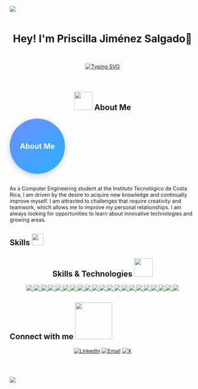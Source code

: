 <img src="https://user-images.githubusercontent.com/73097560/115834477-dbab4500-a447-11eb-908a-139a6edaec5c.gif"><br><br>

<h1 align="center">Hey! I'm Priscilla Jiménez Salgado👋</h1>

<br>

<p align="center">
  <a href="https://git.io/typing-svg">
    <img src="https://readme-typing-svg.demolab.com?font=Fira+Code&duration=4000&pause=1000&color=8182F7&background=9620FF00&center=true&width=435&lines=Welcome+to+my+GitHub;Software+Engineer;Exploring+the+Art+of+Code" alt="Typing SVG">
  </a>
</p>
<br>

<!--About me-->
<!--About me-->
## <div align="center"><picture><img src="https://github.com/7oSkaaa/7oSkaaa/blob/main/Images/about_me.gif?raw=true" width="50px"></picture> About Me </div>

<div align="center" style="background: linear-gradient(135deg, #6e8eff, #2ab0ff); border-radius: 50%; width: 150px; height: 150px; display: flex; justify-content: center; align-items: center; box-shadow: 0 4px 15px rgba(0, 0, 0, 0.2);">
    <h1 style="color: white; font-size: 20px; margin: 0;">About Me</h1>
</div>

<br>As a Computer Engineering student at the Instituto Tecnológico de Costa Rica, I am driven by the desire to acquire new knowledge and continually improve myself. I am attracted to challenges that require creativity and teamwork, which allows me to improve my personal relationships. I am always looking for opportunities to learn about innovative technologies and growing areas.<br>

<!--Skills-->
<h2> Skills <img src = "https://media2.giphy.com/media/QssGEmpkyEOhBCb7e1/giphy.gif?cid=ecf05e47a0n3gi1bfqntqmob8g9aid1oyj2wr3ds3mg700bl&rid=giphy.gif" width = 32px> </h2>

<h2 align="center">Skills & Technologies <img src="https://media.giphy.com/media/j2pOGeGYKe2xCCKwfi/giphy.gif" width="50"></h2>

<div align="center">
    <!-- Python -->
    <a href="https://github.com/tuusuario?tab=repositories&q=&type=&language=python">
        <img src="https://img.shields.io/badge/Python-3776AB?style=for-the-badge&logo=python&logoColor=white" />
    </a>
    <!-- Java -->
    <a href="https://github.com/tuusuario?tab=repositories&q=&type=&language=java">
        <img src="https://img.shields.io/badge/Java-ED8B00?style=for-the-badge&logo=java&logoColor=white" />
    </a>
    <!-- JavaScript -->
    <a href="https://github.com/tuusuario?tab=repositories&q=&type=&language=javascript">
        <img src="https://img.shields.io/badge/JavaScript-F7DF1E?style=for-the-badge&logo=javascript&logoColor=black" />
    </a>
    <!-- React -->
    <a href="https://github.com/tuusuario?tab=repositories&q=&type=&language=react">
        <img src="https://img.shields.io/badge/React-61DAFB?style=for-the-badge&logo=react&logoColor=black" />
    </a>
    <!-- C++ -->
    <a href="https://github.com/tuusuario?tab=repositories&q=&type=&language=cpp">
        <img src="https://img.shields.io/badge/C++-00599C?style=for-the-badge&logo=cplusplus&logoColor=white" />
    </a>
    <!-- C -->
    <a href="https://github.com/tuusuario?tab=repositories&q=&type=&language=c">
        <img src="https://img.shields.io/badge/C-00599C?style=for-the-badge&logo=c&logoColor=white" />
    </a>
    <!-- HTML5 -->
    <a href="https://github.com/tuusuario?tab=repositories&q=&type=&language=html">
        <img src="https://img.shields.io/badge/HTML5-E34F26?style=for-the-badge&logo=html5&logoColor=white" />
    </a>
    <!-- Kotlin -->
    <a href="https://github.com/tuusuario?tab=repositories&q=&type=&language=kotlin">
        <img src="https://img.shields.io/badge/Kotlin-0095D5?style=for-the-badge&logo=kotlin&logoColor=white" />
    </a>
    <!-- PostgreSQL -->
    <a href="https://github.com/tuusuario?tab=repositories&q=&type=&language=postgresql">
        <img src="https://img.shields.io/badge/PostgreSQL-4169E1?style=for-the-badge&logo=postgresql&logoColor=white" />
    </a>
    <!-- Oracle SQL -->
    <a href="https://github.com/tuusuario?tab=repositories&q=&type=&language=oracle">
        <img src="https://img.shields.io/badge/Oracle-F80000?style=for-the-badge&logo=oracle&logoColor=white" />
    </a>
    <!-- MongoDB -->
    <a href="https://github.com/tuusuario?tab=repositories&q=&type=&language=mongodb">
        <img src="https://img.shields.io/badge/MongoDB-47A248?style=for-the-badge&logo=mongodb&logoColor=white" />
    </a>
    <!-- Docker -->
    <a href="https://github.com/tuusuario?tab=repositories&q=&type=&language=docker">
        <img src="https://img.shields.io/badge/Docker-2496ED?style=for-the-badge&logo=docker&logoColor=white" />
    </a>
    <!-- Postman -->
    <a href="https://github.com/tuusuario?tab=repositories&q=&type=&language=postman">
        <img src="https://img.shields.io/badge/Postman-FF6C37?style=for-the-badge&logo=postman&logoColor=white" />
    </a>
    <!-- Markdown -->
    <a href="https://github.com/tuusuario?tab=repositories&q=&type=&language=markdown">
        <img src="https://img.shields.io/badge/Markdown-000000?style=for-the-badge&logo=markdown&logoColor=white" />
    </a>
    <!-- Bootstrap -->
    <a href="https://github.com/tuusuario?tab=repositories&q=&type=&language=bootstrap">
        <img src="https://img.shields.io/badge/Bootstrap-563D7C?style=for-the-badge&logo=bootstrap&logoColor=white" />
    </a>
    <!-- Node.js -->
    <a href="https://github.com/tuusuario?tab=repositories&q=&type=&language=nodejs">
        <img src="https://img.shields.io/badge/Node.js-339933?style=for-the-badge&logo=node.js&logoColor=white" />
    </a>
    <!-- GitHub -->
    <a href="https://github.com/tuusuario">
        <img src="https://img.shields.io/badge/GitHub-181717?style=for-the-badge&logo=github&logoColor=white" />
    </a>
    <!-- Figma -->
    <a href="https://github.com/tuusuario?tab=repositories&q=&type=&language=figma">
        <img src="https://img.shields.io/badge/Figma-F24E1E?style=for-the-badge&logo=figma&logoColor=white" />
    </a>
    <!-- Canva -->
    <a href="https://github.com/tuusuario?tab=repositories&q=&type=&language=canva">
        <img src="https://img.shields.io/badge/Canva-00C4CC?style=for-the-badge&logo=canva&logoColor=white" />
    </a>
    <!-- ELK Stack -->
    <a href="https://github.com/tuusuario?tab=repositories&q=&type=&language=elk">
        <img src="https://img.shields.io/badge/ELK-005571?style=for-the-badge&logo=elastic&logoColor=white" />
    </a>
    <!-- Kibana -->
    <a href="https://github.com/tuusuario?tab=repositories&q=&type=&language=kibana">
        <img src="https://img.shields.io/badge/Kibana-005571?style=for-the-badge&logo=kibana&logoColor=white" />
    </a>
</div>



<!--Connect with me-->
## Connect with me <img src="https://raw.githubusercontent.com/ShahriarShafin/ShahriarShafin/main/Assets/handshake.gif" width="100px">
<p align="center">
  <a href="https://www.linkedin.com/in/jimenezpriscilla/"><img src="https://img.shields.io/badge/LinkedIn-blue?style=for-the-badge&logo=linkedin&logoColor=white" alt="LinkedIn"></a>
  <a href="mailto:rodolfoide69@gmail.com"><img src="https://img.shields.io/badge/Email-red?style=for-the-badge&logo=gmail&logoColor=white" alt="Email"></a>
  <a href="https://x.com/DavidLp18335349"><img src="https://img.shields.io/badge/X-000000?style=for-the-badge" alt="X"></a>
</p>


<br><br>

<img src="https://user-images.githubusercontent.com/73097560/115834477-dbab4500-a447-11eb-908a-139a6edaec5c.gif"><br><br>
